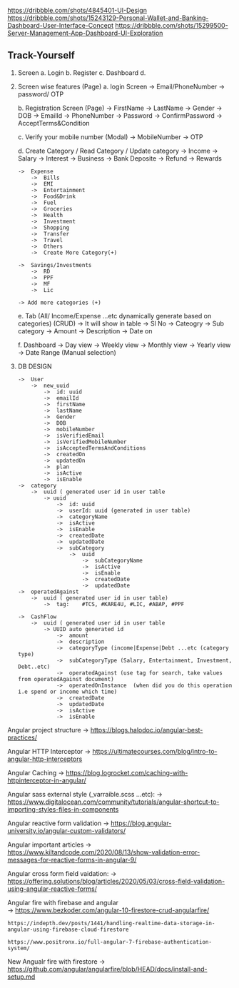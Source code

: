 https://dribbble.com/shots/4845401-UI-Design
https://dribbble.com/shots/15243129-Personal-Wallet-and-Banking-Dashboard-User-Interface-Concept
https://dribbble.com/shots/15299500-Server-Management-App-Dashboard-UI-Exploration





Track-Yourself
--------------

1.	Screen
	a.	Login
	b. 	Register
	c. 	Dashboard
	d.	
	
	
2. 	Screen wise features (Page)
	a. 	login Screen
		-> 	Email/PhoneNumber
		->	password/ OTP
		
	b.	Registration Screen (Page)
		->	FirstName
		->	LastName
		-> 	Gender
		->	DOB
		-> 	EmailId
		->	PhoneNumber
		->	Password
		->	ConfirmPassword
		->	AcceptTerms&Condition
		
	c.	Verify your mobile number (Modal)
		-> 	MobileNumber 
		-> 	OTP
	
	d. 	Create Category / Read Category / Update category 
		-> 	Income
			-> 	Salary
			->	Interest
			->	Business
			-> 	Bank Deposite
			->	Refund
			-> 	Rewards
			
		->	Expense
			->	Bills
			->	EMI
			->	Entertainment
			->	Food&Drink
			->	Fuel
			->	Groceries
			->	Health
			->	Investment
			->	Shopping
			->	Transfer
			->	Travel
			->	Others
			-> 	Create More Category(+)
			
		->	Savings/Investments
			->	RD
			->	PPF
			->	MF
			->	Lic
		
		-> Add more categories (+)
		
	e. 	Tab (All/ Income/Expense ...etc dynamically generate based on categories)  (CRUD)
		-> It will show in table
			->	Sl No
			-> 	Cateogry
			->	Sub category
			->	Amount
			-> 	Description
			->	Date on
	
	f.	Dashboard
		->	Day view
		->	Weekly view
		->	Monthly view
		->	Yearly view
		->	Date Range (Manual selection)
		
3.	DB DESIGN

		-> 	User
			-> 	new_uuid
				-> 	id: uuid
				->	emailId
				->	firstName
				->	lastName
				->	Gender
				->	DOB
				->	mobileNumber
				->	isVerifiedEmail
				->	isVerifiedMobileNumber
				->	isAcceptedTermsAndConditions
				->	createdOn
				->	updatedOn
				->	plan
				->	isActive
				->	isEnable
		-> 	category
			->	uuid ( generated user id in user table
				-> uuid
					->	id: uuid
					->	userId: uuid (generated in user table)
					->	categoryName
					->	isActive
					->	isEnable
					->	createdDate
					->	updatedDate
					->	subCategory
						->	uuid
							->	subCategoryName
							->	isActive
							->	isEnable
							->	createdDate
							->	updatedDate
		-> 	operatedAgainst
			->	uuid ( generated user id in user table)
				->	tag:	#TCS, #KARE4U, #LIC, #ABAP, #PPF
				
		->	CashFlow
			->	uuid ( generated user id in user table
				-> UUID auto generated id	
					->	amount
					->	description
					-> 	categoryType (income|Expense|Debt ...etc (category type)
					->	subCategoryType (Salary, Entertainment, Investment, Debt..etc)
					->	operatedAgainst (use tag for search, take values from operatedAgainst document)
					->	operatedOnInstance  (when did you do this operation i.e spend or income which time)
					->	createdDate
					-> 	updatedDate
					-> 	isActive
					->	isEnable
					
				
	


Angular project structure
	->	https://blogs.halodoc.io/angular-best-practices/
	
Angular HTTP Interceptor
	-> 	https://ultimatecourses.com/blog/intro-to-angular-http-interceptors
	
Angular Caching
	->	https://blog.logrocket.com/caching-with-httpinterceptor-in-angular/	

Angular sass external style (_varraible.scss ...etc):
	-> 	https://www.digitalocean.com/community/tutorials/angular-shortcut-to-importing-styles-files-in-components
	
Angular reactive form validation
	-> 	https://blog.angular-university.io/angular-custom-validators/

Angular important articles
	->	https://www.kiltandcode.com/2020/08/13/show-validation-error-messages-for-reactive-forms-in-angular-9/
	
Angular cross form field vaidation: 
	->	https://offering.solutions/blog/articles/2020/05/03/cross-field-validation-using-angular-reactive-forms/
	
Angular fire with firebase and angular	
	->	https://www.bezkoder.com/angular-10-firestore-crud-angularfire/
	
	https://indepth.dev/posts/1441/handling-realtime-data-storage-in-angular-using-firebase-cloud-firestore
	
	https://www.positronx.io/full-angular-7-firebase-authentication-system/
	
New Angualr fire with firestore 
	->	https://github.com/angular/angularfire/blob/HEAD/docs/install-and-setup.md